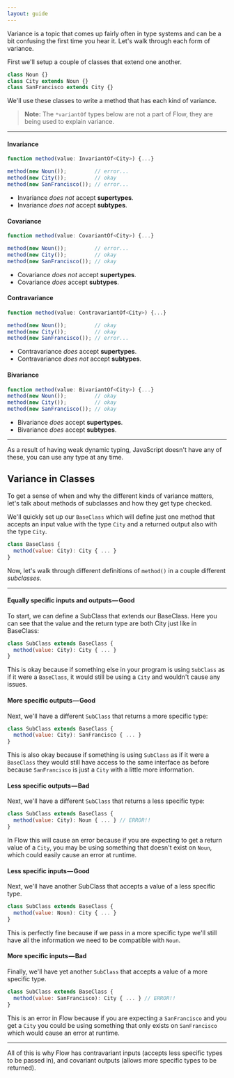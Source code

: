```yaml
---
layout: guide
---
```


Variance is a topic that comes up fairly often in type systems and can be a bit
confusing the first time you hear it. Let's walk through each form of variance.

First we'll setup a couple of classes that extend one another.

```js
class Noun {}
class City extends Noun {}
class SanFrancisco extends City {}
```

We'll use these classes to write a method that has each kind of variance.

> **Note:** The `*variantOf` types below are not a part of Flow, they are being
> used to explain variance.

---

#### Invariance <a class="toc" id="toc-invariance" href="#toc-invariance"></a>

```js
function method(value: InvariantOf<City>) {...}

method(new Noun());         // error...
method(new City());         // okay
method(new SanFrancisco()); // error...
```

- Invariance _does not_ accept **supertypes**.
- Invariance _does not_ accept **subtypes**.

#### Covariance <a class="toc" id="toc-covariance" href="#toc-covariance"></a>

```js
function method(value: CovariantOf<City>) {...}

method(new Noun());         // error...
method(new City());         // okay
method(new SanFrancisco()); // okay
```

- Covariance _does not_ accept **supertypes**.
- Covariance _does_ accept **subtypes**.

#### Contravariance <a class="toc" id="toc-contravariance" href="#toc-contravariance"></a>

```js
function method(value: ContravariantOf<City>) {...}

method(new Noun());         // okay
method(new City());         // okay
method(new SanFrancisco()); // error...
```

- Contravariance _does_ accept **supertypes**.
- Contravariance _does not_ accept **subtypes**.

#### Bivariance <a class="toc" id="toc-bivariance" href="#toc-bivariance"></a>

```js
function method(value: BivariantOf<City>) {...}
method(new Noun());         // okay
method(new City());         // okay
method(new SanFrancisco()); // okay
```

- Bivariance _does_ accept **supertypes**.
- Bivariance _does_ accept **subtypes**.

---

As a result of having weak dynamic typing, JavaScript doesn't have any of
these, you can use any type at any time.

## Variance in Classes <a class="toc" id="toc-variance-in-classes" href="#toc-variance-in-classes"></a>

To get a sense of when and why the different kinds of variance matters, let's
talk about methods of subclasses and how they get type checked.

We'll quickly set up our `BaseClass` which will define just one method that
accepts an input value with the type `City` and a returned output also with
the type `City`.

```js
class BaseClass {
  method(value: City): City { ... }
}
```

Now, let's walk through different definitions of `method()` in a couple
different _subclasses_.

---

#### Equally specific inputs and outputs — Good <a class="toc" id="toc-equally-specific-inputs-and-outputs-good" href="#toc-equally-specific-inputs-and-outputs-good"></a>

To start, we can define a SubClass that extends our BaseClass. Here you can see
that the value and the return type are both City just like in BaseClass:

```js
class SubClass extends BaseClass {
  method(value: City): City { ... }
}
```

This is okay because if something else in your program is using `SubClass` as
if it were a `BaseClass`, it would still be using a `City` and wouldn't cause
any issues.

#### More specific outputs — Good <a class="toc" id="toc-more-specific-outputs-good" href="#toc-more-specific-outputs-good"></a>

Next, we'll have a different `SubClass` that returns a more specific type:

```js
class SubClass extends BaseClass {
  method(value: City): SanFrancisco { ... }
}
```

This is also okay because if something is using `SubClass` as if it were a
`BaseClass` they would still have access to the same interface as before
because `SanFrancisco` is just a `City` with a little more information.

#### Less specific outputs — Bad <a class="toc" id="toc-less-specific-outputs-bad" href="#toc-less-specific-outputs-bad"></a>

Next, we'll have a different `SubClass` that returns a less specific type:

```js
class SubClass extends BaseClass {
  method(value: City): Noun { ... } // ERROR!!
}
```

In Flow this will cause an error because if you are expecting to get a return
value of a `City`, you may be using something that doesn't exist on `Noun`,
which could easily cause an error at runtime.

#### Less specific inputs — Good <a class="toc" id="toc-less-specific-inputs-good" href="#toc-less-specific-inputs-good"></a>

Next, we'll have another SubClass that accepts a value of a less specific type.

```js
class SubClass extends BaseClass {
  method(value: Noun): City { ... }
}
```

This is perfectly fine because if we pass in a more specific type we'll still
have all the information we need to be compatible with `Noun`.

#### More specific inputs — Bad <a class="toc" id="toc-more-specific-inputs-bad" href="#toc-more-specific-inputs-bad"></a>

Finally, we'll have yet another `SubClass` that accepts a value of a more
specific type.

```js
class SubClass extends BaseClass {
  method(value: SanFrancisco): City { ... } // ERROR!!
}
```

This is an error in Flow because if you are expecting a `SanFrancisco` and you
get a `City` you could be using something that only exists on `SanFrancisco`
which would cause an error at runtime.

---

All of this is why Flow has contravariant inputs (accepts less specific types
to be passed in), and covariant outputs (allows more specific types to be
returned).
